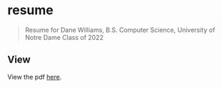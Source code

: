 # resume
> Resume for Dane Williams, B.S. Computer Science, University of Notre Dame Class of 2022  
  
## View
View the pdf [here](https://danerwilliams.github.io/resume/DaneWilliamsResume.pdf).
